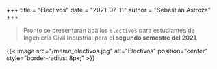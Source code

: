 +++
title = "Electivos"
date = "2021-07-11"
author = "Sebastián Astroza"
+++

> Pronto se presentarán acá los `electivos` para estudiantes de Ingeniería Civil Industrial para el **segundo semestre del 2021**. 

{{< image src="/meme_electivos.jpg" alt="Electivos" position="center" style="border-radius: 8px;" >}}